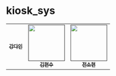 # kiosk_sys

<table>
  <tbody>
    <tr>
      <td align="center"><a href=""><img src="width="100px;" alt=""/><br /><sub><b> 강다인 </b></sub></a><br /></td>
      <td align="center"><a href=""><img src="" width="100px;" alt=""/><br /><sub><b> 김현수 </b></sub></a><br /></td>
      <td align="center"><a href=""><img src="" width="100px;" alt=""/><br /><sub><b> 전소현 </b></sub></a><br /></td>
    </tr>
  </tbody>
</table>
